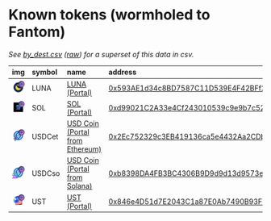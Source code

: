 
Known tokens (wormholed to Fantom)
===================================
_See [by_dest.csv](by_dest.csv) ([raw](https://raw.githubusercontent.com/xlabs/portal-bridge-ui/main/apps/token-list/content/by_dest.csv)) for a superset of this data in csv._

  
| img                                                                                                           | symbol   | name                                                                      | address                                                                                                            |   decimals | origin   | sourceAddress                                                                                                           |   sourceDecimals | symbol   |
|:--------------------------------------------------------------------------------------------------------------|:---------|:--------------------------------------------------------------------------|:-------------------------------------------------------------------------------------------------------------------|-----------:|:---------|:------------------------------------------------------------------------------------------------------------------------|-----------------:|:-----------------|
| ![LUNA](https://raw.githubusercontent.com/xlabs/portal-bridge-ui/main/apps/token-list/assets/LUNA_wh.png)     | LUNA     | [LUNA (Portal)](http://coingecko.com/en/coins/terra-luna)                 | [0x593AE1d34c8BD7587C11D539E4F42BFf242c82Af](https://ftmscan.com/token/0x593AE1d34c8BD7587C11D539E4F42BFf242c82Af) |          6 | terra    | [uluna](https://finder.terra.money/columbus-5/address/uluna)                                                            |                6 | LUNA             |
| ![SOL](https://raw.githubusercontent.com/xlabs/portal-bridge-ui/main/apps/token-list/assets/SOL_wh.png)       | SOL      | [SOL (Portal)](http://coingecko.com/en/coins/solana)                      | [0xd99021C2A33e4Cf243010539c9e9b7c52E0236c1](https://ftmscan.com/token/0xd99021C2A33e4Cf243010539c9e9b7c52E0236c1) |          9 | solana   | [So11111111111111111111111111111111111111112](https://solscan.io/address/So11111111111111111111111111111111111111112)   |                9 | SOL              |
| ![USDCet](https://raw.githubusercontent.com/xlabs/portal-bridge-ui/main/apps/token-list/assets/USDCet_wh.png) | USDCet   | [USD Coin (Portal from Ethereum)](http://coingecko.com/en/coins/usd-coin) | [0x2Ec752329c3EB419136ca5e4432Aa2CDb1eA23e6](https://ftmscan.com/token/0x2Ec752329c3EB419136ca5e4432Aa2CDb1eA23e6) |          6 | ethereum | [0xa0b86991c6218b36c1d19d4a2e9eb0ce3606eb48](https://etherscan.io/address/0xa0b86991c6218b36c1d19d4a2e9eb0ce3606eb48)   |                6 | USDCet           |
| ![USDCso](https://raw.githubusercontent.com/xlabs/portal-bridge-ui/main/apps/token-list/assets/USDCso_wh.png) | USDCso   | [USD Coin (Portal from Solana)](http://coingecko.com/en/coins/usd-coin)   | [0xb8398DA4FB3BC4306B9D9d9d13d9573e7d0E299f](https://ftmscan.com/token/0xb8398DA4FB3BC4306B9D9d9d13d9573e7d0E299f) |          6 | solana   | [EPjFWdd5AufqSSqeM2qN1xzybapC8G4wEGGkZwyTDt1v](https://solscan.io/address/EPjFWdd5AufqSSqeM2qN1xzybapC8G4wEGGkZwyTDt1v) |                6 | USDCso           |
| ![UST](https://raw.githubusercontent.com/xlabs/portal-bridge-ui/main/apps/token-list/assets/UST_wh.png)       | UST      | [UST (Portal)](http://coingecko.com/en/coins/terra-usd)                   | [0x846e4D51d7E2043C1a87E0Ab7490B93FB940357b](https://ftmscan.com/token/0x846e4D51d7E2043C1a87E0Ab7490B93FB940357b) |          6 | terra    | [uusd](https://finder.terra.money/columbus-5/address/uusd)                                                              |                6 | UST              |